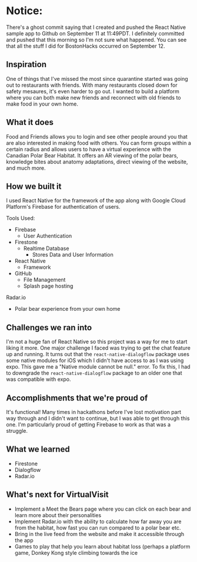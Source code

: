 # Notice:

There's a ghost commit saying that I created and pushed the React Native sample app to Github on September 11 at 11:49PDT. I definitely committed and pushed that this morning so I'm not sure what happened. You can see that all the stuff I did for BostonHacks occurred on September 12.

## Inspiration

One of things that I've missed the most since quarantine started was going out to restaurants with friends. With many restaurants closed down for safety mesaures, it's even harder to go out. I wanted to build a platform where you can both make new friends and reconnect with old friends to make food in your own home.

## What it does

Food and Friends allows you to login and see other people around you that are also interested in making food with others. You can form groups within a certain radius and allows users to have a virtual experience with the Canadian Polar Bear Habitat. It offers an AR viewing of the polar bears, knowledge bites about anatomy adaptations, direct viewing of the website, and much more.

## How we built it

I used React Native for the framework of the app along with Google Cloud Platform's Firebase for authentication of users.

Tools Used:

- Firebase
  - User Authentication
- Firestone
  - Realtime Database
    - Stores Data and User Information
- React Native
  - Framework
- GitHub
  - File Management
  - Splash page hosting

Radar.io

- Polar bear experience from your own home

## Challenges we ran into

I'm not a huge fan of React Native so this project was a way for me to start liking it more. One major challenge I faced was trying to get the chat feature up and running. It turns out that the <code>react-native-dialogflow</code> package uses some native modules for iOS which I didn't have access to as I was using expo. This gave me a "Native module cannot be null." error. To fix this, I had to downgrade the <code>react-native-dialogflow</code> package to an older one that was compatible with expo.

## Accomplishments that we're proud of

It's functional! Many times in hackathons before I've lost motivation part way through and I didn't want to continue, but I was able to get through this one. I'm particularly proud of getting Firebase to work as that was a struggle.

## What we learned

- Firestone
- Dialogflow
- Radar.io

## What's next for VirtualVisit

- Implement a Meet the Bears page where you can click on each bear and learn more about their personalities
- Implement Radar.io with the ability to calculate how far away you are from the habitat, how fast you can run compared to a polar bear etc.
- Bring in the live feed from the website and make it accessible through the app
- Games to play that help you learn about habitat loss (perhaps a platform game, Donkey Kong style climbing towards the ice
